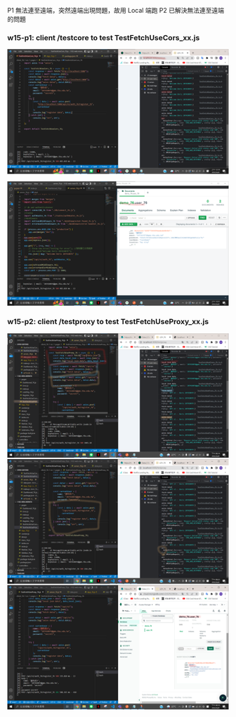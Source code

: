 P1 無法連至遠端，突然遠端出現問題，故用 Local 端跑
P2 已解決無法連至遠端的問題

### w15-p1: client /testcore to test TestFetchUseCors_xx.js

![](./p1-1.png)

![](./p1-2.png)

### w15-p2: client /testproxy to test TestFetchUseProxy_xx.js

![](./p2-1.png)
![](./p2-1-1.png)
![](./p2-2.png)
